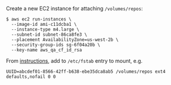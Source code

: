 Create a new EC2 instance for attaching `/volumes/repos`:

```
$ aws ec2 run-instances \
  --image-id ami-c11dcba1 \
  --instance-type m4.large \
  --subnet-id subnet-86ca8fe3 \
  --placement AvailabilityZone=us-west-2b \
  --security-group-ids sg-6f04a20b \
  --key-name aws_qa_cf_id_rsa
```

From [instructions](http://docs.aws.amazon.com/AWSEC2/latest/UserGuide/ebs-using-volumes.html),
add to `/etc/fstab` entry to mount, e.g.

```
UUID=abcdef01-8566-42ff-b638-ebe35dca8ab5 /volumes/repos ext4 defaults,nofail 0 0
```
